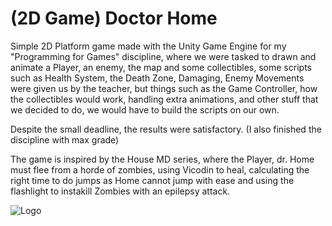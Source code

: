 # (2D Game) Doctor Home

Simple 2D Platform game made with the Unity Game Engine for my "Programming for Games" discipline, where we were tasked to drawn and animate a Player, an enemy, the map and some collectibles, some scripts such as Health System, the Death Zone, Damaging, Enemy Movements were given us by the teacher, but things such as the Game Controller, how the collectibles would work, handling extra animations, and other stuff that we decided to do, we would have to build the scripts on our own.

Despite the small deadline, the results were satisfactory. (I also finished the discipline with max grade)

The game is inspired by the House MD series, where the Player, dr. Home must flee from a horde of zombies, using Vicodin to heal, calculating the right time to do jumps as Home cannot jump with ease and using the flashlight to instakill Zombies with an epilepsy attack.


![Logo](images/reademeimage)
